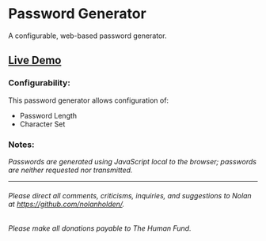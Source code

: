 # Password Generator
A configurable, web-based password generator.
## [Live Demo](https://nolanholden.github.io/password-generator/)

### Configurability:
This password generator allows configuration of:
* Password Length
* Character Set

### Notes:
_Passwords are generated using JavaScript local to the browser; passwords are neither requested nor transmitted._

---
###### Please direct all comments, criticisms, inquiries, and suggestions to Nolan at https://github.com/nolanholden/.
###### Please make all donations payable to The Human Fund.
